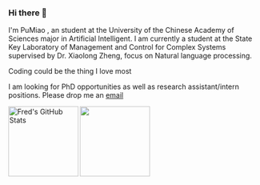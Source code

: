 ### Hi there 👋

I'm PuMiao , an student at the University of the Chinese Academy of Sciences major in Artificial Intelligent.
I am currently a student at the State Key Laboratory of Management and Control for Complex Systems supervised by Dr. Xiaolong Zheng, focus on Natural language processing.

Coding could be the thing I love most

I am looking for PhD opportunities as well as research assistant/intern positions. Please drop me an [email](mailto:pu.miao@foxmail.com) 


<img align="left" alt="Fred's GitHub Stats" src="https://github-readme-stats.vercel.app/api?username=mp5088643&show_icons=true&count_private=true&theme=chartreuse-dark&hide_border=true" height="140"/>
<img align="center" src="https://github-readme-stats.vercel.app/api/top-langs/?username=mp5088643&layout=compact&theme=chartreuse-dark&hide_border=true" height="140"/>

<!--
**mp5088643/mp5088643** is a ✨ _special_ ✨ repository because its `README.md` (this file) appears on your GitHub profile.

Here are some ideas to get you started:

- 🔭 I’m currently working on ...
- 🌱 I’m currently learning ...
- 👯 I’m looking to collaborate on ...
- 🤔 I’m looking for help with ...
- 💬 Ask me about ...
- 📫 How to reach me: ...
- 😄 Pronouns: ...
- ⚡ Fun fact: ...
-->
